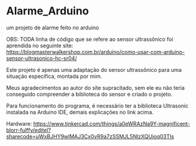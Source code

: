 # Alarme_Arduino
um projeto de alarme feito no arduino

OBS: TODA linha de código que se refere ao sensor ultrassônico foi aprendida no seguinte site: https://blogmasterwalkershop.com.br/arduino/como-usar-com-arduino-sensor-ultrasonico-hc-sr04/

Este projeto é apenas uma adaptação do sensor ultrassônico para uma situação específica, montada por mim.

Meus agradecimentos ao autor do site supracitado, sem ele eu não teria conseguido compreender a biblioteca do sensor e criado o projeto.

Para funcionamento do programa, é necessário ter a biblioteca Ultrasonic instalada na Arduino IDE, demais explicações no link acima.

Hardware: https://www.tinkercad.com/things/a0eWRAzNa9Y-magnificent-blorr-fulffy/editel?sharecode=uWxBJHY9wlMAJ3Cx0vR9a7zSSMJL5NlzXQUioq03TIs

